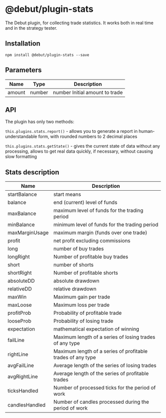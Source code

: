 # @debut/plugin-stats
The Debut plugin, for collecting trade statistics. It works both in real time and in the strategy tester.

## Installation

```
npm install @debut/plugin-stats --save
```

## Parameters
| Name | Type | Description |
|-----------|----------|------------|
| amount | number | number Initial amount to trade |

## API
The plugin has only two methods:

`this.plugins.stats.report()` - allows you to generate a report in human-understandable form, with rounded numbers to 2 decimal places

`this.plugins.stats.getState()` - gives the current state of data without any processing, allows to get real data quickly, if necessary, without causing slow formatting


## Stats description
| Name | Description |
|----------|------------|
| startBalance | start means |
| balance | end (current) level of funds |
| maxBalance | maximum level of funds for the trading period |
| minBalance | minimum level of funds for the trading period |
| maxMarginUsage | maximum margin (funds over one trade) |
| profit | net profit excluding commissions |
| long | number of buy trades |
| longRight | Number of profitable buy trades |
| short | number of shorts |
| shortRight | Number of profitable shorts |
| absoluteDD | absolute drawdown |
| relativeDD | relative drawdown |
| maxWin | Maximum gain per trade |
| maxLoose | Maximum loss per trade |
| profitProb | Probability of profitable trade |
| looseProb | Probability of losing trade |
| expectation | mathematical expectation of winning |
| failLine | Maximum length of a series of losing trades of any type |
| rightLine | Maximum length of a series of profitable trades of any type |
| avgFailLine | Average length of the series of losing trades |
| avgRightLine | Average length of the series of profitable trades |
| ticksHandled | Number of processed ticks for the period of work |
| candlesHandled | Number of candles processed during the period of work |
